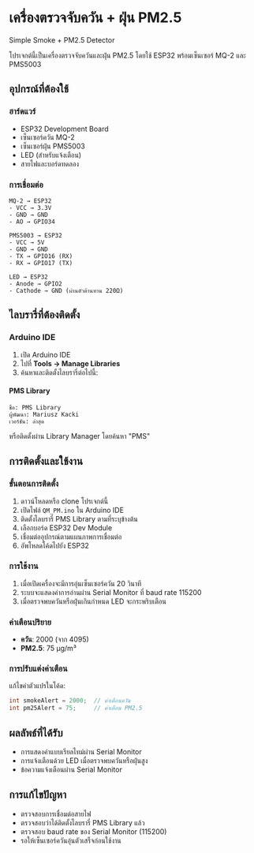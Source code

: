 # เครื่องตรวจจับควัน + ฝุ่น PM2.5
Simple Smoke + PM2.5 Detector

โปรเจกต์นี้เป็นเครื่องตรวจจับควันและฝุ่น PM2.5 โดยใช้ ESP32 พร้อมเซ็นเซอร์ MQ-2 และ PMS5003

## อุปกรณ์ที่ต้องใช้

### ฮาร์ดแวร์
- ESP32 Development Board
- เซ็นเซอร์ควัน MQ-2
- เซ็นเซอร์ฝุ่น PMS5003
- LED (สำหรับแจ้งเตือน)
- สายไฟและบอร์ดทดลอง

### การเชื่อมต่อ
```
MQ-2 → ESP32
- VCC → 3.3V
- GND → GND
- AO → GPIO34

PMS5003 → ESP32
- VCC → 5V
- GND → GND
- TX → GPIO16 (RX)
- RX → GPIO17 (TX)

LED → ESP32
- Anode → GPIO2
- Cathode → GND (ผ่านตัวต้านทาน 220Ω)
```

## ไลบรารี่ที่ต้องติดตั้ง

### Arduino IDE
1. เปิด Arduino IDE
2. ไปที่ **Tools → Manage Libraries**
3. ค้นหาและติดตั้งไลบรารี่ต่อไปนี้:

#### PMS Library
```
ชื่อ: PMS Library
ผู้พัฒนา: Mariusz Kacki
เวอร์ชัน: ล่าสุด
```

หรือติดตั้งผ่าน Library Manager โดยค้นหา "PMS"


## การติดตั้งและใช้งาน

### ขั้นตอนการติดตั้ง
1. ดาวน์โหลดหรือ clone โปรเจกต์นี้
2. เปิดไฟล์ `QM_PM.ino` ใน Arduino IDE
3. ติดตั้งไลบรารี่ PMS Library ตามที่ระบุข้างต้น
4. เลือกบอร์ด ESP32 Dev Module
5. เชื่อมต่ออุปกรณ์ตามแผนภาพการเชื่อมต่อ
6. อัพโหลดโค้ดไปยัง ESP32

### การใช้งาน
1. เมื่อเปิดเครื่องจะมีการอุ่นเซ็นเซอร์ควัน 20 วินาที
2. ระบบจะแสดงค่าการอ่านผ่าน Serial Monitor ที่ baud rate 115200
3. เมื่อตรวจพบควันหรือฝุ่นเกินกำหนด LED จะกระพริบเตือน

### ค่าเตือนปริยาย
- **ควัน**: 2000 (จาก 4095)
- **PM2.5**: 75 μg/m³

### การปรับแต่งค่าเตือน
แก้ไขค่าตัวแปรในโค้ด:
```cpp
int smokeAlert = 2000;  // ค่าเตือนควัน
int pm25Alert = 75;     // ค่าเตือน PM2.5
```

## ผลลัพธ์ที่ได้รับ
- การแสดงค่าแบบเรียลไทม์ผ่าน Serial Monitor
- การแจ้งเตือนด้วย LED เมื่อตรวจพบควันหรือฝุ่นสูง
- ข้อความแจ้งเตือนผ่าน Serial Monitor

## การแก้ไขปัญหา
- ตรวจสอบการเชื่อมต่อสายไฟ
- ตรวจสอบว่าได้ติดตั้งไลบรารี่ PMS Library แล้ว
- ตรวจสอบ baud rate ของ Serial Monitor (115200)
- รอให้เซ็นเซอร์ควันอุ่นตัวเสร็จก่อนใช้งาน